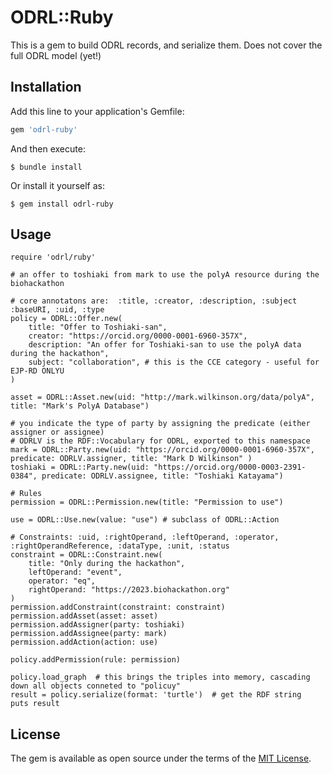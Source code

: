 # ODRL::Ruby

This is a gem to build ODRL records, and serialize them. Does not cover the full ODRL model (yet!)

## Installation

Add this line to your application's Gemfile:

```ruby
gem 'odrl-ruby'
```

And then execute:

    $ bundle install

Or install it yourself as:

    $ gem install odrl-ruby

## Usage

```
require 'odrl/ruby'

# an offer to toshiaki from mark to use the polyA resource during the biohackathon

# core annotatons are:  :title, :creator, :description, :subject :baseURI, :uid, :type
policy = ODRL::Offer.new(
    title: "Offer to Toshiaki-san", 
    creator: "https://orcid.org/0000-0001-6960-357X", 
    description: "An offer for Toshiaki-san to use the polyA data during the hackathon",
    subject: "collaboration", # this is the CCE category - useful for EJP-RD ONLYU
)

asset = ODRL::Asset.new(uid: "http://mark.wilkinson.org/data/polyA", title: "Mark's PolyA Database")

# you indicate the type of party by assigning the predicate (either assigner or assignee)
# ODRLV is the RDF::Vocabulary for ODRL, exported to this namespace
mark = ODRL::Party.new(uid: "https://orcid.org/0000-0001-6960-357X", predicate: ODRLV.assigner, title: "Mark D Wilkinson" )
toshiaki = ODRL::Party.new(uid: "https://orcid.org/0000-0003-2391-0384", predicate: ODRLV.assignee, title: "Toshiaki Katayama")

# Rules
permission = ODRL::Permission.new(title: "Permission to use")

use = ODRL::Use.new(value: "use") # subclass of ODRL::Action

# Constraints: :uid, :rightOperand, :leftOperand, :operator, :rightOperandReference, :dataType, :unit, :status
constraint = ODRL::Constraint.new(
    title: "Only during the hackathon",
    leftOperand: "event",
    operator: "eq",
    rightOperand: "https://2023.biohackathon.org"
)
permission.addConstraint(constraint: constraint)
permission.addAsset(asset: asset)
permission.addAssigner(party: toshiaki)
permission.addAssignee(party: mark)
permission.addAction(action: use)

policy.addPermission(rule: permission)

policy.load_graph  # this brings the triples into memory, cascading down all objects conneted to "policuy"
result = policy.serialize(format: 'turtle')  # get the RDF string
puts result
```


## License

The gem is available as open source under the terms of the [MIT License](https://opensource.org/licenses/MIT).
